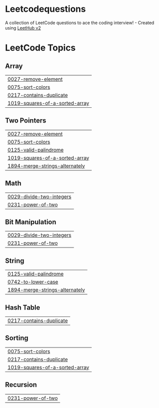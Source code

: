 # Leetcodequestions
A collection of LeetCode questions to ace the coding interview! - Created using [LeetHub v2](https://github.com/arunbhardwaj/LeetHub-2.0)

<!---LeetCode Topics Start-->
# LeetCode Topics
## Array
|  |
| ------- |
| [0027-remove-element](https://github.com/harshadmt/Leetcodequestions/tree/master/0027-remove-element) |
| [0075-sort-colors](https://github.com/harshadmt/Leetcodequestions/tree/master/0075-sort-colors) |
| [0217-contains-duplicate](https://github.com/harshadmt/Leetcodequestions/tree/master/0217-contains-duplicate) |
| [1019-squares-of-a-sorted-array](https://github.com/harshadmt/Leetcodequestions/tree/master/1019-squares-of-a-sorted-array) |
## Two Pointers
|  |
| ------- |
| [0027-remove-element](https://github.com/harshadmt/Leetcodequestions/tree/master/0027-remove-element) |
| [0075-sort-colors](https://github.com/harshadmt/Leetcodequestions/tree/master/0075-sort-colors) |
| [0125-valid-palindrome](https://github.com/harshadmt/Leetcodequestions/tree/master/0125-valid-palindrome) |
| [1019-squares-of-a-sorted-array](https://github.com/harshadmt/Leetcodequestions/tree/master/1019-squares-of-a-sorted-array) |
| [1894-merge-strings-alternately](https://github.com/harshadmt/Leetcodequestions/tree/master/1894-merge-strings-alternately) |
## Math
|  |
| ------- |
| [0029-divide-two-integers](https://github.com/harshadmt/Leetcodequestions/tree/master/0029-divide-two-integers) |
| [0231-power-of-two](https://github.com/harshadmt/Leetcodequestions/tree/master/0231-power-of-two) |
## Bit Manipulation
|  |
| ------- |
| [0029-divide-two-integers](https://github.com/harshadmt/Leetcodequestions/tree/master/0029-divide-two-integers) |
| [0231-power-of-two](https://github.com/harshadmt/Leetcodequestions/tree/master/0231-power-of-two) |
## String
|  |
| ------- |
| [0125-valid-palindrome](https://github.com/harshadmt/Leetcodequestions/tree/master/0125-valid-palindrome) |
| [0742-to-lower-case](https://github.com/harshadmt/Leetcodequestions/tree/master/0742-to-lower-case) |
| [1894-merge-strings-alternately](https://github.com/harshadmt/Leetcodequestions/tree/master/1894-merge-strings-alternately) |
## Hash Table
|  |
| ------- |
| [0217-contains-duplicate](https://github.com/harshadmt/Leetcodequestions/tree/master/0217-contains-duplicate) |
## Sorting
|  |
| ------- |
| [0075-sort-colors](https://github.com/harshadmt/Leetcodequestions/tree/master/0075-sort-colors) |
| [0217-contains-duplicate](https://github.com/harshadmt/Leetcodequestions/tree/master/0217-contains-duplicate) |
| [1019-squares-of-a-sorted-array](https://github.com/harshadmt/Leetcodequestions/tree/master/1019-squares-of-a-sorted-array) |
## Recursion
|  |
| ------- |
| [0231-power-of-two](https://github.com/harshadmt/Leetcodequestions/tree/master/0231-power-of-two) |
<!---LeetCode Topics End-->